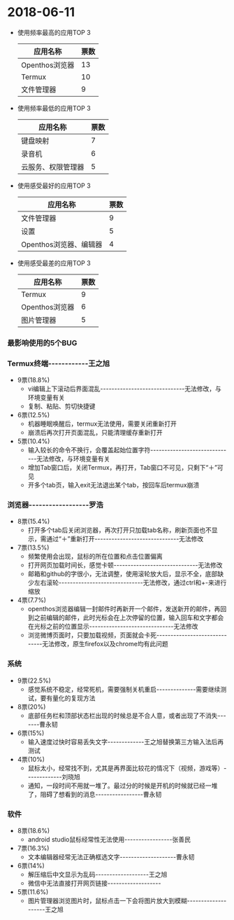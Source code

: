 # 2018-06-11
- 使用频率最高的应用TOP 3

  应用名称|票数|
  -----|-----|
  Openthos浏览器|13|
  Termux|10|
  文件管理器|9|

- 使用频率最低的应用TOP 3

  应用名称|票数|
  -----|-----|
  键盘映射|7|
  录音机|6|
  云服务、权限管理器|5|

- 使用感受最好的应用TOP 3

  应用名称|票数|
  -----|-----|
  文件管理器|9|
  设置|5|
  Openthos浏览器、编辑器|4|

- 使用感受最差的应用TOP 3

  应用名称|票数|
  -----|-----|
  Termux|9|
  Openthos浏览器|6|
  图片管理器|5|

### 最影响使用的5个BUG
### Termux终端------------王之旭
   - 9票(18.8%)
      - vi编辑上下滚动后界面混乱------------------------------无法修改，与环境变量有关
      - 复制、粘贴、剪切快捷键
   - 6票(12.5%)
      - 机器睡眠唤醒后，termux无法使用，需要关闭重新打开
      - 崩溃后再次打开页面混乱，只能清理缓存重新打开
   - 5票(10.4%)
      - 输入较长的命令不换行，会覆盖起始位置字符------------------------------无法修改，与环境变量有关
      - 增加Tab窗口后，关闭Termux，再打开，Tab窗口不可见，只剩下“＋”可见
      - 开多个tab页，输入exit无法退出某个tab，按回车后termux崩溃 

### 浏览器------------------罗浩
   - 8票(15.4%)
      - 打开多个tab后关闭浏览器，再次打开只加载tab名称，刷新页面也不显示，需通过“＋”重新打开------------------------------无法修改
   - 7票(13.5%)
      - 频繁使用会出现，鼠标的所在位置和点击位置偏离
      - 打开网页加载时间长，感觉卡顿------------------------------无法修改
      - 邮箱和github的字很小，无法调整，使用滚轮放大后，显示不全，底部缺少左右滚轮------------------------------无法修改，通过ctrl和+-来进行缩放
   - 4票(7.7%)
      - openthos浏览器编辑一封邮件时再新开一个邮件，发送新开的邮件，再回到之前编辑的邮件，此时光标会在上次停留的位置，输入回车和文字都会在光标之前的位置显示------------------------------无法修改
      - 浏览微博页面时，只要加载视频，页面就会卡死------------------------------无法修改，原生firefox以及chrome均有此问题

### 系统
   - 9票(22.5%)
      - 感觉系统不稳定，经常死机，需要强制关机重启--------------需要继续测试，要有量化的复现方法
   - 8票(20%)
      - 底部任务栏和顶部状态栏出现的时候总是不合人意，或者出现了不消失-------曹永韧
   - 6票(15%)
      - 输入速度过快时容易丢失文字-------------王之旭替换第三方输入法后再测试
   - 4票(10%)
      - 鼠标太小，经常找不到，尤其是再界面比较花的情况下（视频，游戏等）-------------刘晓旭
      - 通知，一段时间不用就一堆了。最过分的时候是开机的时候就已经一堆了，阻碍了想看到的消息-----------------曹永韧

### 软件
   - 8票(18.6%)
      - android studio鼠标经常性无法使用-----------------张善民
   - 7票(16.3%)
      - 文本编辑器经常无法正确框选文字--------------------曹永韧
   - 6票(14%)
      - 解压缩后中文显示为乱码-------------------王之旭
      - 微信中无法直接打开网页链接-------------------
   - 5票(11.6%)
      - 图片管理器浏览图片时，鼠标点击一下会将图片放大到模糊--------------------王之旭

